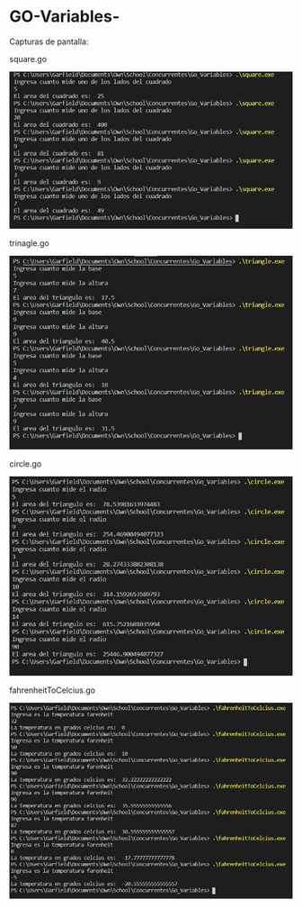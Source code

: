# GO-Variables-

Capturas de pantalla:

square.go

![alt text][square]

trinagle.go

![alt text][trinagle]

circle.go

![alt text][circle]

fahrenheitToCelcius.go

![alt text][fahrenheitToCelcius]

[square]: https://github.com/Arevalo-Edgar14/GO-Variables-/raw/master/ScreenShots/square.jpg "square ss"
[trinagle]: https://github.com/Arevalo-Edgar14/GO-Variables-/raw/master/ScreenShots/triangle.jpg "triangle ss"
[circle]: https://github.com/Arevalo-Edgar14/GO-Variables-/raw/master/ScreenShots/circle.jpg "circle ss"
[fahrenheitToCelcius]: https://github.com/Arevalo-Edgar14/GO-Variables-/raw/master/ScreenShots/fahrenheitToCelcius.jpg "fahrenheitToCelcius ss"